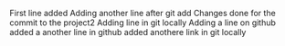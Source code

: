 First line added
Adding another line after git add
Changes done for the commit to the project2
Adding line in git locally
Adding a line on github
added a another line in github
added anothere link in git locally
